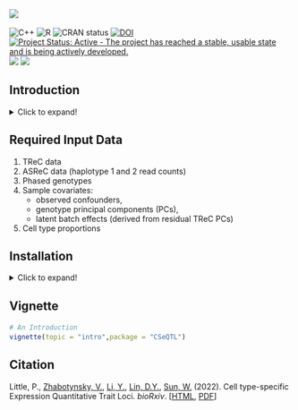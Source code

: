 <div align="left">
<a href=""><img src="https://img.shields.io/badge/R-%23276DC3.svg?style=square&logo=r&logoColor=pink&label=CSeQTL" height="80" /></a>
</div>

<!-- badges: start -->
![C++](https://img.shields.io/badge/C++-%2300599C.svg?style=square&logo=c%2B%2B&logoColor=gold)
![R](https://img.shields.io/badge/R-%23276DC3.svg?style=square&logo=r&logoColor=pink)
![CRAN status](https://www.r-pkg.org/badges/version/CSeQTL)
[![DOI](https://zenodo.org/badge/DOI/10.1101/2022.03.31.486605.svg)](https://doi.org/10.1101/2022.03.31.486605)
[![Project Status: Active - The project has reached a stable, usable state and is being actively developed.](https://www.repostatus.org/badges/latest/active.svg)](https://www.repostatus.org/#active)
[![](https://img.shields.io/github/languages/code-size/pllittle/CSeQTL.svg)](https://github.com/pllittle/CSeQTL)
[![](https://img.shields.io/github/last-commit/pllittle/CSeQTL.svg)](https://github.com/pllittle/CSeQTL/commits/master)
<!-- badges: end -->

## Introduction

<details>
<summary>Click to expand!</summary>

Expression quantitative trait loci (eQTL) mapping is the search 
for genomic loci associated with gene expression. Traditional 
methods perform eQTL mapping on bulk tissue gene expression 
without accounting for the underlying sources of gene expression 
per cell type. Attempts to perform ``cell type-aware'' eQTL 
mapping commonly use linear models that transform the gene 
expression while adjusting for the genotype, a proposed measure 
for cell type prevalence (e.g. a marker gene's expression), and 
their interaction and proceed to perform hypothesis testing.

Our R package performs cell type-specific eQTL mapping on bulk 
RNA-sequencing samples by jointly modeling total read count (TReC) 
and allele-specific read count (ASReC). Our method, **CSeQTL**, 
introduces novel features and fully extends **TReCASE** 
[[HTML](https://www.ncbi.nlm.nih.gov/pmc/articles/PMC3218220/), 
[PDF](https://www.ncbi.nlm.nih.gov/pmc/articles/PMC3218220/pdf/nihms-307768.pdf), 
[Software](https://github.com/Sun-lab/asSeq)] and **pTReCASE** 
[[HTML](https://www.ncbi.nlm.nih.gov/pmc/articles/PMC7410098/), 
[PDF](https://www.ncbi.nlm.nih.gov/pmc/articles/PMC7410098/pdf/nihms-1028292.pdf), 
[Software](https://github.com/Sun-lab/pTReCASE)] methodologies.

<p align="center">
<a href="https://raw.githubusercontent.com/pllittle/CSeQTL/master/images/ex_CSeQTL_reads.png"><img src="images/ex_CSeQTL_reads.png" width="50%" /></a>
<p align="center"><em>Example of total read counts and allele-specific or haplotype read counts.</em></p>
</p>

</details>

## Required Input Data

1. TReC data
2. ASReC data (haplotype 1 and 2 read counts)
3. Phased genotypes
4. Sample covariates: 
	 * observed confounders, 
	 * genotype principal components (PCs),
	 * latent batch effects (derived from residual TReC PCs)
5. Cell type proportions

## Installation

<details>
<summary>Click to expand!</summary>

```R
req_packs = c("devtools","Rcpp","RcppArmadillo",
	"smarter","CSeQTL")
all_packs = as.character(installed.packages()[,1])
rerun = 0
build_vign = ifelse(Sys.getenv("RSTUDIO_PANDOC") == "",FALSE,TRUE)

for(pack in req_packs){
	if( pack %in% all_packs ){
		library(package = pack,character.only = TRUE)
		next
	}
	
	bb = NULL
	if( pack %in% c("smartr","CSeQTL") ){
		repo = sprintf("pllittle/%s",pack)
		bb = tryCatch(devtools::install_github(repo = repo,
			build_vignettes = build_vign,
			dependencies = TRUE),
			error = function(ee){"error"})
	} else {
		bb = tryCatch(install.packages(pkgs = pack,
			dependencies = TRUE),
			error = function(ee){"error"})
	}
	
	if( !is.null(bb) && bb == "error" )
		stop(sprintf("Error for package = %s",pack))
	rerun = 1
}

if( rerun == 1 ) stop("Re-run above code")
```

</details>

## Vignette

```R
# An Introduction
vignette(topic = "intro",package = "CSeQTL")
```

## Citation
Little, P., [Zhabotynsky, V.](https://github.com/yaceya), 
[Li, Y.](https://github.com/yunliUNC), 
[Lin, D.Y.](https://sph.unc.edu/adv_profile/danyu-lin-phd/), 
[Sun, W.](https://github.com/sunway1999) (2022). Cell 
type-specific Expression Quantitative Trait Loci. *bioRxiv*. 
[[HTML](https://www.biorxiv.org/content/10.1101/2022.03.31.486605v1), 
[PDF](https://www.biorxiv.org/content/10.1101/2022.03.31.486605v1.full.pdf)]



